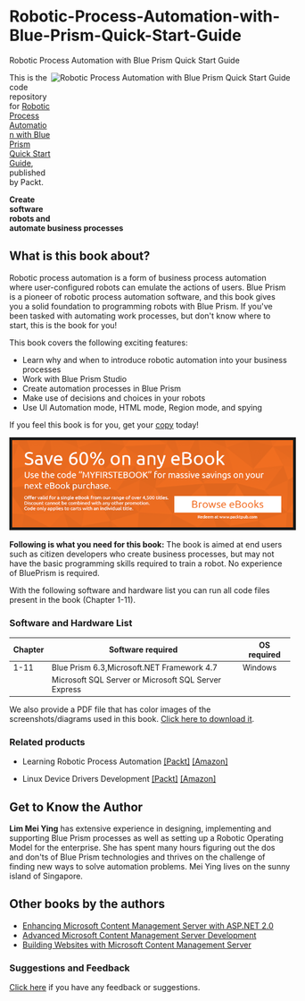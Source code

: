 # Robotic-Process-Automation-with-Blue-Prism-Quick-Start-Guide
Robotic Process Automation with Blue Prism Quick Start Guide

<a href="https://www.packtpub.com/business/robotic-process-automation-blue-prism-quick-start-guide?utm_source=github&utm_medium=repository&utm_campaign=9781789610444"><img src="https://www.packtpub.com/sites/default/files/B12043.png" alt="Robotic Process Automation with Blue Prism Quick Start Guide" height="256px" align="right"></a>

This is the code repository for [Robotic Process Automation with Blue Prism Quick Start Guide](https://www.packtpub.com/business/robotic-process-automation-blue-prism-quick-start-guide?utm_source=github&utm_medium=repository&utm_campaign=9781789610444), published by Packt.

**Create software robots and automate business processes**

## What is this book about?
Robotic process automation is a form of business process automation where user-configured robots can emulate the actions of users. Blue Prism is a pioneer of robotic process automation software, and this book gives you a solid foundation to programming robots with Blue Prism. If you've been tasked with automating work processes, but don't know where to start, this is the book for you!

This book covers the following exciting features:
* Learn why and when to introduce robotic automation into your business processes
* Work with Blue Prism Studio
* Create automation processes in Blue Prism
* Make use of decisions and choices in your robots
* Use UI Automation mode, HTML mode, Region mode, and spying

If you feel this book is for you, get your [copy](https://www.amazon.com/dp/1789610443) today!

<a href="https://www.packtpub.com/?utm_source=github&utm_medium=banner&utm_campaign=GitHubBanner"><img src="https://raw.githubusercontent.com/PacktPublishing/GitHub/master/GitHub.png" 
alt="https://www.packtpub.com/" border="5" /></a>



**Following is what you need for this book:**
The book is aimed at end users such as citizen developers who create business processes, but may not have the basic programming skills required to train a robot.	No experience of BluePrism is required.

With the following software and hardware list you can run all code files present in the book (Chapter 1-11).

### Software and Hardware List

| Chapter  | Software required                                    | OS required   |
| -------- | -----------------------------------------------------| --------------|
| 1-11     | Blue Prism 6.3,Microsoft.NET Framework 4.7           |   Windows     |
|          | Microsoft SQL Server or Microsoft SQL Server Express |               |



We also provide a PDF file that has color images of the screenshots/diagrams used in this book. [Click here to download it](https://www.packtpub.com/sites/default/files/downloads/9781789610444_ColorImages.pdf).


### Related products
* Learning Robotic Process Automation [[Packt]](https://www.packtpub.com/business/learning-robotic-process-automation) [[Amazon]](https://www.amazon.com/dp/B07BTCKFDS)

* Linux Device Drivers Development [[Packt]](https://www.packtpub.com/networking-and-servers/linux-device-drivers-development?utm_source=github&utm_medium=repository&utm_campaign=9781785280009) [[Amazon]](https://www.amazon.com/dp/1788293770)

## Get to Know the Author
**Lim Mei Ying**
has extensive experience in designing, implementing and supporting Blue Prism processes as well as setting up a Robotic Operating Model for the enterprise. She has spent many hours figuring out the dos and don'ts of Blue Prism technologies and thrives on the challenge of finding new ways to solve automation problems. Mei Ying lives on the sunny island of Singapore.



## Other books by the authors
* [Enhancing Microsoft Content Management Server with ASP.NET 2.0](https://www.packtpub.com/web-development/enhancing-microsoft-content-management-server-aspnet-20?utm_source=github&utm_medium=repository&utm_campaign=9781904811527)
* [Advanced Microsoft Content Management Server Development](https://www.packtpub.com/web-development/advanced-microsoft-content-management-server-development?utm_source=github&utm_medium=repository&utm_campaign=9781904811534)
* [Building Websites with Microsoft Content Management Server](https://www.packtpub.com/networking-and-servers/building-websites-microsoft-content-management-server?utm_source=github&utm_medium=repository&utm_campaign=9781904811169)

### Suggestions and Feedback
[Click here](https://docs.google.com/forms/d/e/1FAIpQLSdy7dATC6QmEL81FIUuymZ0Wy9vH1jHkvpY57OiMeKGqib_Ow/viewform) if you have any feedback or suggestions.
